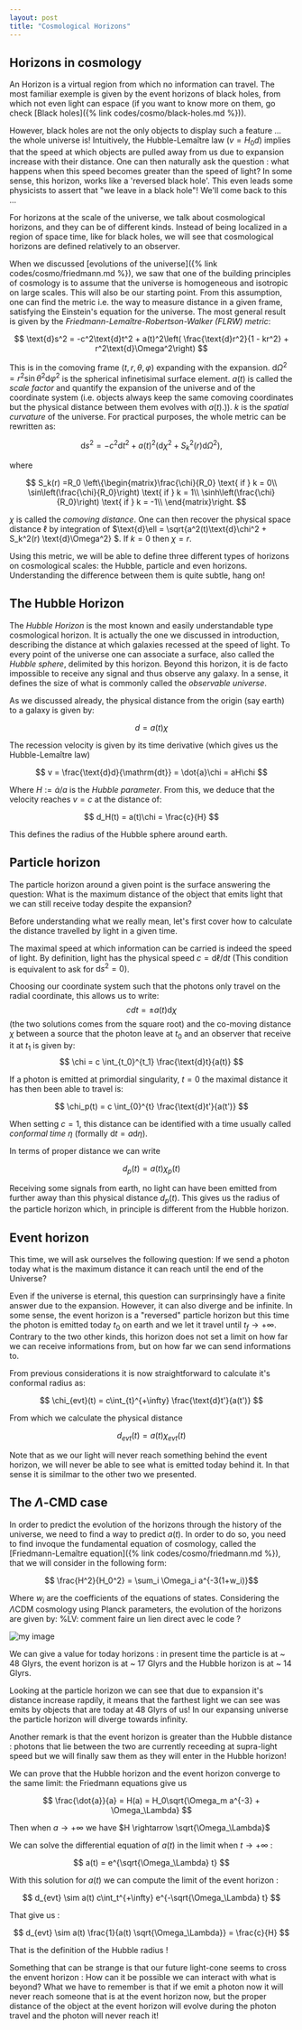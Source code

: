 ```yaml
---
layout: post
title: "Cosmological Horizons"
---
```


## Horizons in cosmology

An Horizon is a virtual region from which no information can travel. The most familiar exemple is given by the event horizons of black holes, from which not even light can espace (if you want to know more on them, go check [Black holes]({% link codes/cosmo/black-holes.md %})).

However, black holes are not the only objects to display such a feature ... the whole universe is! Intuitively, the Hubble-Lemaître law ($v = H_0d$) implies that the speed at which objects are pulled away from us due to expansion increase with their distance. One can then naturally ask the question : what happens when this speed becomes greater than the speed of light? In some sense, this horizon, works like a 'reversed black hole'. This even leads some physicists to assert that "we leave in a black hole"! We'll come back to this ...

For horizons at the scale of the universe, we talk about cosmological horizons, and they can be of different kinds. Instead of being localized in a region of space time, like for black holes, we will see that cosmological horizons are defined relatively to an observer.

When we discussed [evolutions of the universe]({% link codes/cosmo/friedmann.md %}), we saw that one of the building principles of cosmology is to assume that the universe is homogeneous and isotropic on large scales. This will also be our starting point. From this assumption, one can find the metric i.e. the way to measure distance in a given frame, satisfying the Einstein's equation for the universe.
The most general result is given by the *Friedmann-Lemaître-Robertson-Walker (FLRW) metric*:

$$ 
\text{d}s^2 = -c^2\text{d}t^2 + a(t)^2\left( \frac{\text{d}r^2}{1 - kr^2}  + r^2\text{d}\Omega^2\right) 
$$

This is in the comoving frame $(t,r,\theta,\varphi)$ expanding with the expansion. $\text{d}\Omega^2 = r^2\sin\theta^2 \text{d}\varphi^2$ is the spherical infinetisimal surface element. $a(t)$ is called the *scale factor* and quantify the expansion of the universe and of the coordinate system (i.e. objects always keep the same comoving coordinates but the physical distance between them evolves with $a(t)$.)). $k$ is the *spatial curvature* of the universe.
For practical purposes, the whole metric can be rewritten as:

$$ 
\text{d}s^2 = -c^2\text{d}t^2 + a(t)^2\left(\text{d}\chi^2 + S_k^2(r) \text{d}\Omega^2\right), 
$$

where

$$ 
S_k(r) =R_0 \left\{\begin{matrix}\frac{\chi}{R_0} \text{ if } k = 0\\
                 \sin\left(\frac{\chi}{R_0}\right) \text{ if } k = 1\\
                  \sinh\left(\frac{\chi}{R_0}\right) \text{ if } k = -1\\
            \end{matrix}\right. 
$$

$\chi$ is called the *comoving distance*. One can then recover the physical space distance $\ell$ by integration of $\text{d}\ell = \sqrt{a^2(t)\text{d}\chi^2 + S_k^2(r) \text{d}\Omega^2} $.
If $k=0$ then $\chi = r$. 

Using this metric, we will be able to define three different types of horizons on cosmological scales: the Hubble, particle and even horizons. Understanding the difference between them is quite subtle, hang on!

## The Hubble Horizon

The *Hubble Horizon* is the most known and easily understandable type cosmological horizon. It is actually the one we discussed in introduction, describing the distance at which galaxies recessed at the speed of light. To every point of the universe one can associate a surface, also called the *Hubble sphere*, delimited by this horizon. Beyond this horizon, it is de facto impossible to receive any signal and thus observe any galaxy. In a sense, it defines the size of what is commonly called the *observable universe*.

As we discussed already, the physical distance from the origin (say earth) to a galaxy is given by:

$$ 
d = a(t)\chi 
$$

The recession velocity is given by its time derivative (which gives us  the Hubble-Lemaître law)

$$ 
v = \frac{\text{d}d}{\mathrm{dt}} = \dot{a}\chi = aH\chi
$$

Where $H := \dot{a}/a$ is the *Hubble parameter*.
From this, we deduce that the velocity reaches $v = c$ at the distance of:

$$ 
d_H(t) = a(t)\chi = \frac{c}{H}
$$

This defines the radius of the Hubble sphere around earth.

## Particle horizon

The particle horizon around a given point is the surface answering the question:  What is the maximum distance of the object that emits light that we can still receive today despite the expansion? 

Before understanding what we really mean, let's first cover how to calculate the distance travelled by light in a given time.

The maximal speed at which information can be carried is indeed the speed of light. By definition, light has the physical speed $c = \text{d}\ell/\text{d}t$ (This condition is equivalent to ask for $\text{d}s^2=0$).

Choosing our coordinate system such that the photons only travel on the radial coordinate, this allows us to write:
$$ 
cdt = \pm a(t) \text{d}\chi 
$$
(the two solutions comes from the square root) and the co-moving distance $\chi$ between a source that the photon leave at $t_0$ and an observer that receive it at $t_1$ is given by:
$$ 
\chi = c \int_{t_0}^{t_1} \frac{\text{d}t}{a(t)} 
$$

If a photon is emitted at primordial singularity, $t = 0$ the maximal distance it has then been able to travel is:

$$
\chi_p(t) = c \int_{0}^{t} \frac{\text{d}t'}{a(t')} 
$$

When setting $c=1$, this distance can be identified with a time usually called *conformal time* $\eta$ (formally $\text{d}t = a \text{d}\eta$).

In terms of proper distance we can write

$$ 
d_p(t) = a(t)\chi_p(t)
$$

Receiving some signals from earth, no light can have been emitted from further away than this physical distance $d_p(t)$. This gives us the radius of the particle horizon which, in principle is different from the Hubble horizon.

## Event horizon


This time, we will ask ourselves the following question: If we send a photon today what is the maximum distance it can reach until the end of the Universe?

Even if the universe is eternal, this question can surprinsingly have a finite answer due to the expansion. However, it can also diverge and be infinite.
In some sense, the event horizon is a "reversed" particle horizon but this time the photon is emitted today $t_0$ on earth and we let it travel until $t_f \to +\infty$. Contrary to the two other kinds, this horizon does not set a limit on how far we can receive informations from, but on how far we can send informations to.

From previous considerations it is now straightforward to calculate it's conformal radius as:

$$ 
\chi_{evt}(t) = c\int_{t}^{+\infty} \frac{\text{d}t'}{a(t')} 
$$

From which we calculate the physical distance

$$
d_{evt}(t) = a(t)\chi_{evt}(t)
$$

Note that as we our light will never reach something behind the event horizon, we will never be able to see what is emitted today behind it. In that sense it is similmar to the other two we presented.

## The $\Lambda$-CMD case 

In order to predict the evolution of the horizons through the history of the universe, we need to find a way to predict $a(t)$. In order to do so, you need to find invoque the fundamental equation of cosmology, called the [Friedmann-Lemaître equation]({% link codes/cosmo/friedmann.md %}), that we will consider in the following form:

$$ \frac{H^2}{H_0^2} = \sum_i \Omega_i a^{-3(1+w_i)}$$

Where $w_i$ are the coefficients of the equations of states.
Considering the $\Lambda$CDM cosmology using Planck parameters, the evolution of the horizons are given by: 
%LV: comment faire un lien direct avec le code ?

   ![my image](./images/LCDMhorizons.png "my image") 
  
We can give a value for today horizons : in present time the particle is at ~ 48 Glyrs, the event horizon is at ~ 17 Glyrs and the Hubble horizon is at ~ 14 Glyrs.

Looking at the particle horizon we can see that due to expansion it's distance increase rapdily, it means that the farthest light we can see was emits by objects that are today at 48 Glyrs of us! In our expansing universe the particle horizon will diverge towards infinity.

Another remark is that the event horizon is greater than the Hubble distance : photons that lie between the two are currently receeding at supra-light speed but we will finally saw them as they will enter in the Hubble horizon! 

We can prove that the Hubble horizon and the event horizon converge to the same limit:
the Friedmann equations give us 

$$
\frac{\dot{a}}{a} = H(a) = H_0\sqrt{\Omega_m a^{-3} + \Omega_\Lambda}
$$

Then when $a \rightarrow +\infty$ we have $H \rightarrow \sqrt{\Omega_\Lambda}$

We can solve the differential equation of $a(t)$ in the limit when $t \rightarrow +\infty$ :

$$
a(t) = e^{\sqrt{\Omega_\Lambda} t}
$$

With this solution for $a(t)$ we can compute the limit of the event horizon :

$$
d_{evt} \sim a(t) c\int_t^{+\infty} e^{-\sqrt{\Omega_\Lambda} t}
$$

That give us :

$$ 
d_{evt} \sim a(t) \frac{1}{a(t) \sqrt{\Omega_\Lambda}} = \frac{c}{H} 
$$

That is the definition of the Hubble radius !

Something that can be strange is that our future light-cone seems to cross the envent horizon : How can it be possible we can interact with what is beyond? What we have to remember is that if we emit a photon now it will never reach someone that is at the event horizon now, but the proper distance of the object at the event horizon will evolve during the photon travel and the photon will never reach it!
